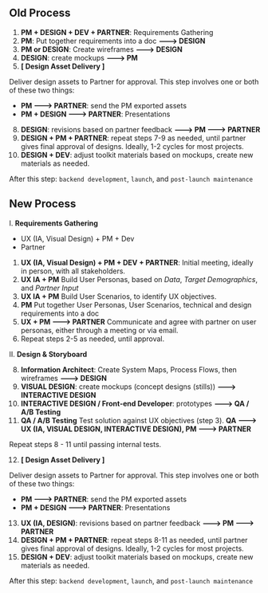 
## Old Process

1. **PM + DESIGN + DEV + PARTNER**: Requirements Gathering
2. **PM**: Put together requirements into a doc **---> DESIGN**
3. **PM or DESIGN**: Create wireframes **---> DESIGN**
5. **DESIGN**: create mockups **---> PM**
7. **[ Design Asset Delivery ]**  

 Deliver design assets to Partner for approval. This step involves one or both of these two things:  
 - **PM ---> PARTNER**: send the PM exported assets  
 - **PM + DESIGN ---> PARTNER**: Presentations

8. **DESIGN**: revisions based on partner feedback  **---> PM  ---> PARTNER**
9. **DESIGN + PM + PARTNER**: repeat steps 7-9 as needed, until partner gives final approval of designs. Ideally, 1-2 cycles for most projects.
10. **DESIGN + DEV**: adjust toolkit materials based on mockups, create new materials as needed.  

After this step: `backend development`, `launch`, and `post-launch maintenance`



## New Process

I. **Requirements Gathering**
- UX (IA, Visual Design) + PM + Dev
- Partner

1. **UX (IA, Visual Design) + PM + DEV + PARTNER**: Initial meeting, ideally in person, with all stakeholders.
2. **UX IA + PM** Build User Personas, based on *Data*, *Target Demographics*, and *Partner Input*
3. **UX IA + PM** Build User Scenarios, to identify UX objectives.
4. **PM** Put together User Personas, User Scenarios, technical and design requirements into a doc
5. **UX + PM ---> PARTNER**  Communicate and agree with partner on user personas, either through a meeting or via email.
6. Repeat steps 2-5 as needed, until approval.

II. **Design & Storyboard**

8. **Information Architect**: Create System Maps, Process Flows, then wireframes **---> DESIGN**
9. **VISUAL DESIGN**: create mockups (concept designs (stills)) **---> INTERACTIVE DESIGN**
10. **INTERACTIVE DESIGN / Front-end Developer**: prototypes **---> QA / A/B Testing**
11. **QA / A/B Testing** Test solution against UX objectives (step 3). **QA ---> UX (IA, VISUAL DESIGN, INTERACTIVE DESIGN), PM ---> PARTNER**  

 Repeat steps 8 - 11 until passing internal tests.

12. **[ Design Asset Delivery ]**  

  Deliver design assets to Partner for approval. This step involves one or both of these two things:  
  - **PM ---> PARTNER**: send the PM exported assets  
  - **PM + DESIGN ---> PARTNER**: Presentations

13. **UX (IA, DESIGN)**: revisions based on partner feedback  **---> PM  ---> PARTNER**
14. **DESIGN + PM + PARTNER**: repeat steps 8-11 as needed, until partner gives final approval of designs. Ideally, 1-2 cycles for most projects.
15. **DESIGN + DEV**: adjust toolkit materials based on mockups, create new materials as needed.  

After this step: `backend development`, `launch`, and `post-launch maintenance`
